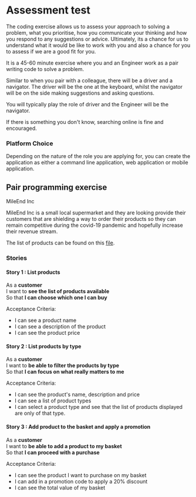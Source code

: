 # Assessment test

The coding exercise allows us to assess your approach to solving a problem, what you prioritise, how you communicate your thinking and how you respond to any suggestions or advice. Ultimately, its a chance for us to understand what it would be like to work with you and also a chance for you to assess if we are a good fit for you.

It is a 45-60 minute exercise where you and an Engineer work as a pair writing code to solve a problem.

Similar to when you pair with a colleague, there will be a driver and a navigator. The driver will be the one at the keyboard, whilst the navigator will be on the side making suggestions and asking questions.

You will typically play the role of driver and the Engineer will be the navigator.

If there is something you don't know, searching online is fine and encouraged.

### Platform Choice

Depending on the nature of the role you are applying for, you can create the application as either a command line application, web application or mobile application.


## Pair programming exercise

MileEnd Inc

MileEnd Inc is a small local supermarket and they are looking provide their customers that are shielding a way to order their products so they can remain competitive during the covid-19 pandemic and hopefully increase their revenue stream.

The list of products can be found on this [file](productList.json).

### Stories

#### Story 1 : List products

As a **customer**   
I want to **see the list of products available**    
So that **I can choose which one I can buy**

Acceptance Criteria:
- I can see a product name 
- I can see a description of the product
- I can see the product price

#### Story 2 : List products by type
As a **customer**   
I want to **be able to filter the products by type**   
So that **I can focus on what really matters to me**  

Acceptance Criteria:
- I can see the product's name, description and price
- I can see a list of product types
- I can select a product type and see that the list of products displayed are only of that type.

#### Story 3 : Add product to the basket and apply a promotion
As a **customer**   
I want to **be able to add a product to my basket**   
So that **I can proceed with a purchase**   

Acceptance Criteria:
- I can see the product I want to purchase on my basket
- I can add in a promotion code to apply a 20% discount
- I can see the total value of my basket